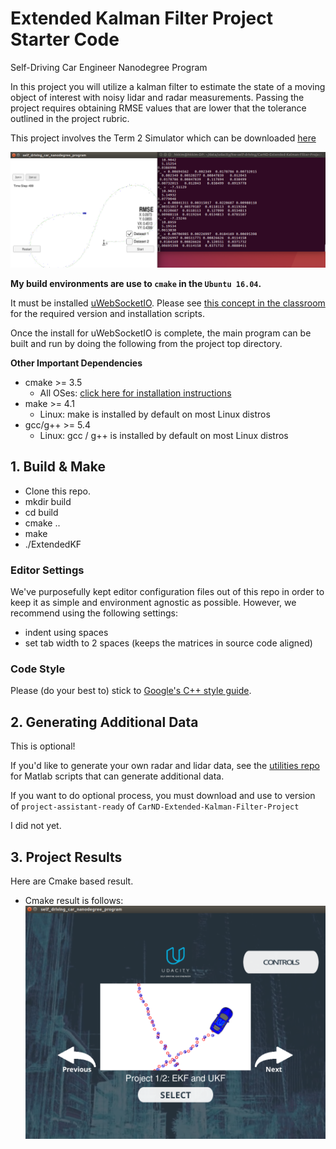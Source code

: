 [image1]: ./simul_results/EKF_results.png
[image2]: ./simul_results/EKF_simul.png

# Extended Kalman Filter Project Starter Code
Self-Driving Car Engineer Nanodegree Program

In this project you will utilize a kalman filter to estimate the state of a moving object of interest with noisy lidar and radar measurements. Passing the project requires obtaining RMSE values that are lower that the tolerance outlined in the project rubric. 

This project involves the Term 2 Simulator which can be downloaded [here](https://github.com/udacity/self-driving-car-sim/releases)

![alt text][image1]

**My build environments are use to `cmake` in the `Ubuntu 16.04`.**

It must be installed [uWebSocketIO](https://github.com/uWebSockets/uWebSockets).
Please see [this concept in the classroom](https://classroom.udacity.com/nanodegrees/nd013/parts/40f38239-66b6-46ec-ae68-03afd8a601c8/modules/0949fca6-b379-42af-a919-ee50aa304e6a/lessons/f758c44c-5e40-4e01-93b5-1a82aa4e044f/concepts/16cf4a78-4fc7-49e1-8621-3450ca938b77) for the required version and installation scripts.

Once the install for uWebSocketIO is complete, the main program can be built and run by doing the following from the project top directory.

**Other Important Dependencies**
* cmake >= 3.5
  * All OSes: [click here for installation instructions](https://cmake.org/install/)
* make >= 4.1
  * Linux: make is installed by default on most Linux distros
* gcc/g++ >= 5.4
  * Linux: gcc / g++ is installed by default on most Linux distros

## 1. Build & Make
* Clone this repo.
* mkdir build
* cd build
* cmake ..
* make
* ./ExtendedKF

### Editor Settings
We've purposefully kept editor configuration files out of this repo in order to
keep it as simple and environment agnostic as possible. However, we recommend
using the following settings:
* indent using spaces
* set tab width to 2 spaces (keeps the matrices in source code aligned)

### Code Style
Please (do your best to) stick to [Google's C++ style guide](https://google.github.io/styleguide/cppguide.html).

## 2. Generating Additional Data

This is optional!

If you'd like to generate your own radar and lidar data, see the
[utilities repo](https://github.com/udacity/CarND-Mercedes-SF-Utilities) for
Matlab scripts that can generate additional data.

If you want to do optional process, you must download and use to version of `project-assistant-ready` of `CarND-Extended-Kalman-Filter-Project`

I did not yet.

## 3. Project Results

Here are Cmake based result.

* Cmake result is follows:
![alt text][image2]
